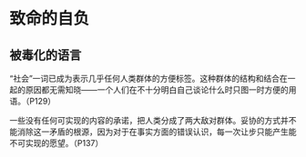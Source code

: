 

# 致命的自负



## 被毒化的语言



“社会”一词已成为表示几乎任何人类群体的方便标签。这种群体的结构和结合在一起的原因都无需知晓——一个人们在不十分明白自己谈论什么时只图一时方便的用语。（P129）



一些没有任何可实现的内容的承诺，把人类分成了两大敌对群体。妥协的方式并不能消除这一矛盾的根源，因为对于在事实方面的错误认识，每一次让步只能产生能不可实现的愿望。（P137）